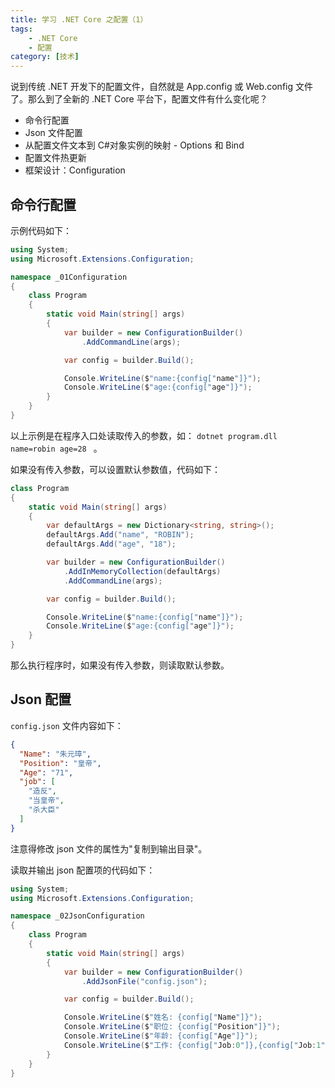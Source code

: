```yaml
---
title: 学习 .NET Core 之配置（1）
tags: 
	- .NET Core
	- 配置
category: [技术]
---
```




说到传统 .NET 开发下的配置文件，自然就是 App.config 或 Web.config 文件了。那么到了全新的 .NET Core 平台下，配置文件有什么变化呢？



- 命令行配置
- Json 文件配置
- 从配置文件文本到 C#对象实例的映射 - Options 和 Bind
- 配置文件热更新
- 框架设计：Configuration

<!--more-->



## 命令行配置

示例代码如下：

```c#
using System;
using Microsoft.Extensions.Configuration;

namespace _01Configuration
{
    class Program
    {
        static void Main(string[] args)
        {
            var builder = new ConfigurationBuilder()
                .AddCommandLine(args);

            var config = builder.Build();   

            Console.WriteLine($"name:{config["name"]}");
            Console.WriteLine($"age:{config["age"]}");
        }
    }
}
```

以上示例是在程序入口处读取传入的参数，如： `dotnet program.dll name=robin age=28 ` 。



如果没有传入参数，可以设置默认参数值，代码如下：

```c#
class Program
{
    static void Main(string[] args)
    {
        var defaultArgs = new Dictionary<string, string>();
        defaultArgs.Add("name", "ROBIN");
        defaultArgs.Add("age", "18");

        var builder = new ConfigurationBuilder()
            .AddInMemoryCollection(defaultArgs)
            .AddCommandLine(args);

        var config = builder.Build();   

        Console.WriteLine($"name:{config["name"]}");
        Console.WriteLine($"age:{config["age"]}");
    }
}
```

那么执行程序时，如果没有传入参数，则读取默认参数。



## Json 配置

`config.json` 文件内容如下：

```json
{
  "Name": "朱元璋",
  "Position": "皇帝",
  "Age": "71",
  "job": [
    "造反",
    "当皇帝",
    "杀大臣"
  ]
}
```

注意得修改 json 文件的属性为"复制到输出目录"。

读取并输出 json 配置项的代码如下：

```c#
using System;
using Microsoft.Extensions.Configuration;

namespace _02JsonConfiguration
{
    class Program
    {
        static void Main(string[] args)
        {
            var builder = new ConfigurationBuilder()
                .AddJsonFile("config.json");

            var config = builder.Build();

            Console.WriteLine($"姓名: {config["Name"]}");
            Console.WriteLine($"职位: {config["Position"]}");
            Console.WriteLine($"年龄: {config["Age"]}");
            Console.WriteLine($"工作: {config["Job:0"]},{config["Job:1"]},{config["Job:2"]}");
        }
    }
}
```


